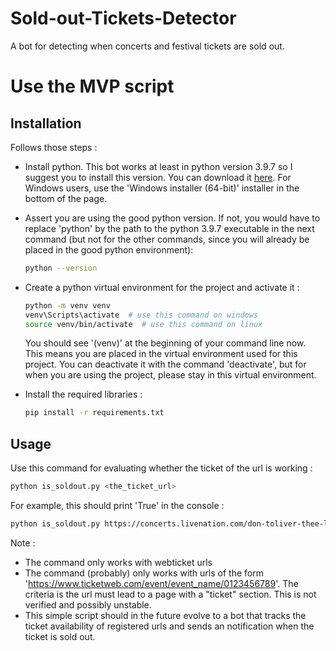 # Sold-out-Tickets-Detector
A bot for detecting when concerts and festival tickets are sold out.

# Use the MVP script

## Installation
Follows those steps :
- Install python. This bot works at least in python version 3.9.7 so I suggest you to install this version. You can download it [here](https://www.python.org/downloads/release/python-397/). For Windows users, use the 'Windows installer (64-bit)' installer in the bottom of the page.
- Assert you are using the good python version. If not, you would have to replace 'python' by the path to the python 3.9.7 executable in the next command (but not for the other commands, since you will already be placed in the good python environment):
    
    ```bash
    python --version
    ```

- Create a python virtual environment for the project and activate it :

    ```bash
    python -m venv venv
    venv\Scripts\activate  # use this command on windows
    source venv/bin/activate  # use this command on linux
    ```
    You should see '(venv)' at the beginning of your command line now. This means you are placed in the virtual environment used for this project. You can deactivate it with the command 'deactivate', but for when you are using the project, please stay in this virtual environment.


- Install the required libraries :
    
    ```bash
    pip install -r requirements.txt
    ```

## Usage

Use this command for evaluating whether the ticket of the url is working :
    
```bash
python is_soldout.py <the_ticket_url>
```

For example, this should print 'True' in the console :

```bash
python is_soldout.py https://concerts.livenation.com/don-toliver-thee-love-sick-tour-houston-texas-07-08-2023/event/3A005E7D223A7CD8?
```

Note :
- The command only works with webticket urls
- The command (probably) only works with urls of the form 'https://www.ticketweb.com/event/event_name/0123456789'. The criteria is the url must lead to a page with a "ticket" section. This is not verified and possibly unstable.
- This simple script should in the future evolve to a bot that tracks the ticket availability of registered urls and sends an notification when the ticket is sold out.